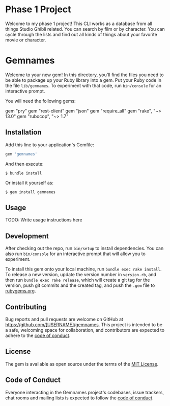 # Phase 1 Project

Welcome to my phase 1 project! This CLI works as a database from all things Studio Ghibli related. You can search by film or by character. You can cycle through the lists and find out all kinds of things about your favorite movie or character. 

# Gemnames

Welcome to your new gem! In this directory, you'll find the files you need to be able to package up your Ruby library into a gem. Put your Ruby code in the file `lib/gemnames`. To experiment with that code, run `bin/console` for an interactive prompt.

You will need the following gems:

gem "pry"
gem "rest-client"
gem "json"
gem "require_all"
gem "rake", "~> 13.0"
gem "rubocop", "~> 1.7" 

## Installation

Add this line to your application's Gemfile:

```ruby
gem 'gemnames'
```

And then execute:

    $ bundle install

Or install it yourself as:

    $ gem install gemnames

## Usage

TODO: Write usage instructions here

## Development

After checking out the repo, run `bin/setup` to install dependencies. You can also run `bin/console` for an interactive prompt that will allow you to experiment.

To install this gem onto your local machine, run `bundle exec rake install`. To release a new version, update the version number in `version.rb`, and then run `bundle exec rake release`, which will create a git tag for the version, push git commits and the created tag, and push the `.gem` file to [rubygems.org](https://rubygems.org).

## Contributing

Bug reports and pull requests are welcome on GitHub at https://github.com/[USERNAME]/gemnames. This project is intended to be a safe, welcoming space for collaboration, and contributors are expected to adhere to the [code of conduct](https://github.com/[USERNAME]/gemnames/blob/master/CODE_OF_CONDUCT.md).

## License

The gem is available as open source under the terms of the [MIT License](https://opensource.org/licenses/MIT).

## Code of Conduct

Everyone interacting in the Gemnames project's codebases, issue trackers, chat rooms and mailing lists is expected to follow the [code of conduct](https://github.com/[USERNAME]/gemnames/blob/master/CODE_OF_CONDUCT.md).
